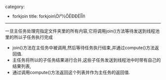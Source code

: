 category: 
- forkjoin
title: forkjoin\Òì²½ÔËÐÐÈÎÎñ
---
一旦主任务处理完指定文件夹里的所有内容,它将调用join()方法等待发送到线程池里的所以子任务执行完成
 * join()方法在主任务中被调用,然后等待任务执行结束,并通过compute()方法返回值.
 * 主任务将所以的子任务结果进行合并,这些子任务发送到线程池中时带有自己的结果列表,
 * 通过调用compute()方法返回这个列表并作为主任务的返回值.

